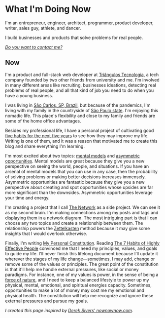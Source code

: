 # What I'm Doing Now

I'm an entrepreneur, engineer, architect, programmer, product developer, writer, sales guy, athlete, and dancer.

I build businesses and products that solve problems for real people.

_[Do you want to contact me?](/contact)_

## Now

I'm a product and full-stack web developer at [Triângulos Tecnologia](https://triangulostecnologia.com), a tech company founded by two other friends from university and me. I'm involved in many different areas like recruiting, businesses ideations, detecting real problems of real people, and all that kind of job you need to do when you have a young business.

I was living in [São Carlos, SP, Brazil](https://www.google.com.br/maps/place/S%C3%A3o+Carlos,+State+of+S%C3%A3o+Paulo/@-22.0184565,-47.9311626,13z/data=!3m1!4b1!4m5!3m4!1s0x94b87726bb9dd181:0xd9d7d71505999bc!8m2!3d-22.0087082!4d-47.8909263), but because of the pandemics, I'm living with my family in the countryside of [São Paulo state](https://www.google.com/maps/place/State+of+S%C3%A3o+Paulo/@-22.5254297,-50.8848527,7z/data=!3m1!4b1!4m5!3m4!1s0x94ce597d462f58ad:0x1e5241e2e17b7c17!8m2!3d-23.5431786!4d-46.6291845). I'm enjoying this nomadic life. This place's flexibility and close to my family and friends are some of the home office advantages.

Besides my professional life, I have a personal project of cultivating good [five habits for the next five years](/articles/five-habits-for-the-next-five-years) to see how they may improve my life. Writing is one of them, and it was a reason that motivated me to create this blog and share everything I'm learning.

I'm most excited about two topics: [mental models](/tags/mental-models) and [asymmetric opportunities](/zettelkasten/asymmetric-opportunity). Mental models are great because they give you a new perspective on seeing the world, people, and situations. If you have an arsenal of mental models that you can use in any case, then the probability of solving problems or making better decisions increases immensely. Asymmetric opportunities are fantastic because they give you a new perspective about creating and spot opportunities whose upsides are far more significant than the downsides. Asymmetric opportunities leverage your time and energy.

I'm creating a project that I call [The Network](/network) as a side project. We can see it as my second brain. I'm making connections among my posts and tags and displaying them in a network diagram. The most intriguing part is that I can choose any two topics and create a relationship between them. The relationship powers the [Zettelkasten](/zettelkasten) method because it may give some insights that I would overlook otherwise.

Finally, I'm writing [My Personal Constitution](/mpc). Reading [The 7 Habits of Highly Effective People](/t7hhep) convinced me that I need my principles, values, and goals to guide my life. I'll never finish this lifelong document because I'll update it wherever the stages of my life change—sometimes, I may add, change or remove some of the values or principles. The great point of the constitution is that it'll help me handle external pressures, like social or money paradigms. For instance, one of my values is power, in the sense of being a [force of nature](https://blog.samaltman.com/how-to-be-successful), and I need to keep a balanced lifestyle to power up my physical, mental, emotional, and spiritual energies capacity. Sometimes, opportunities to make a lot of money may cost me my emotional and physical health. The constitution will help me recognize and ignore these external pressures and pursue my goals.

_I created this page inspired by [Derek Sivers' nownownow.com](https://nownownow.com/about)._
